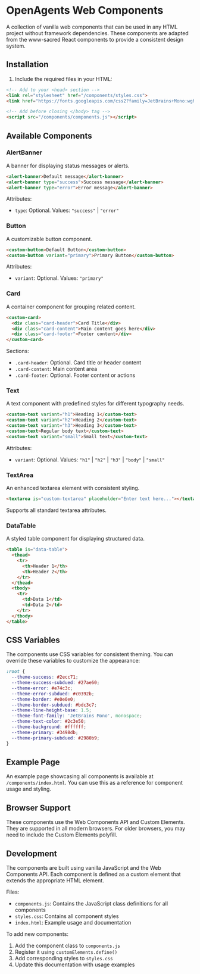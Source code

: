 # OpenAgents Web Components

A collection of vanilla web components that can be used in any HTML project without framework dependencies. These components are adapted from the www-sacred React components to provide a consistent design system.

## Installation

1. Include the required files in your HTML:

```html
<!-- Add to your <head> section -->
<link rel="stylesheet" href="/components/styles.css">
<link href="https://fonts.googleapis.com/css2?family=JetBrains+Mono:wght@400;500;600;700&display=swap" rel="stylesheet">

<!-- Add before closing </body> tag -->
<script src="/components/components.js"></script>
```

## Available Components

### AlertBanner

A banner for displaying status messages or alerts.

```html
<alert-banner>Default message</alert-banner>
<alert-banner type="success">Success message</alert-banner>
<alert-banner type="error">Error message</alert-banner>
```

Attributes:
- `type`: Optional. Values: `"success"` | `"error"`

### Button

A customizable button component.

```html
<custom-button>Default Button</custom-button>
<custom-button variant="primary">Primary Button</custom-button>
```

Attributes:
- `variant`: Optional. Values: `"primary"`

### Card

A container component for grouping related content.

```html
<custom-card>
  <div class="card-header">Card Title</div>
  <div class="card-content">Main content goes here</div>
  <div class="card-footer">Footer content</div>
</custom-card>
```

Sections:
- `.card-header`: Optional. Card title or header content
- `.card-content`: Main content area
- `.card-footer`: Optional. Footer content or actions

### Text

A text component with predefined styles for different typography needs.

```html
<custom-text variant="h1">Heading 1</custom-text>
<custom-text variant="h2">Heading 2</custom-text>
<custom-text variant="h3">Heading 3</custom-text>
<custom-text>Regular body text</custom-text>
<custom-text variant="small">Small text</custom-text>
```

Attributes:
- `variant`: Optional. Values: `"h1"` | `"h2"` | `"h3"` | `"body"` | `"small"`

### TextArea

An enhanced textarea element with consistent styling.

```html
<textarea is="custom-textarea" placeholder="Enter text here..."></textarea>
```

Supports all standard textarea attributes.

### DataTable

A styled table component for displaying structured data.

```html
<table is="data-table">
  <thead>
    <tr>
      <th>Header 1</th>
      <th>Header 2</th>
    </tr>
  </thead>
  <tbody>
    <tr>
      <td>Data 1</td>
      <td>Data 2</td>
    </tr>
  </tbody>
</table>
```

## CSS Variables

The components use CSS variables for consistent theming. You can override these variables to customize the appearance:

```css
:root {
  --theme-success: #2ecc71;
  --theme-success-subdued: #27ae60;
  --theme-error: #e74c3c;
  --theme-error-subdued: #c0392b;
  --theme-border: #e0e0e0;
  --theme-border-subdued: #bdc3c7;
  --theme-line-height-base: 1.5;
  --theme-font-family: 'JetBrains Mono', monospace;
  --theme-text-color: #2c3e50;
  --theme-background: #ffffff;
  --theme-primary: #3498db;
  --theme-primary-subdued: #2980b9;
}
```

## Example Page

An example page showcasing all components is available at `/components/index.html`. You can use this as a reference for component usage and styling.

## Browser Support

These components use the Web Components API and Custom Elements. They are supported in all modern browsers. For older browsers, you may need to include the Custom Elements polyfill.

## Development

The components are built using vanilla JavaScript and the Web Components API. Each component is defined as a custom element that extends the appropriate HTML element.

Files:
- `components.js`: Contains the JavaScript class definitions for all components
- `styles.css`: Contains all component styles
- `index.html`: Example usage and documentation

To add new components:

1. Add the component class to `components.js`
2. Register it using `customElements.define()`
3. Add corresponding styles to `styles.css`
4. Update this documentation with usage examples